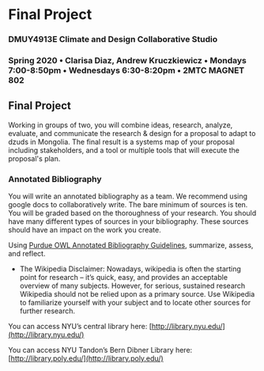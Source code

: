 # Final Project

### DMUY4913E Climate and Design Collaborative Studio

### Spring 2020 • Clarisa Diaz, Andrew Kruczkiewicz • Mondays 7:00-8:50pm • Wednesdays 6:30-8:20pm • 2MTC MAGNET 802

## Final Project

Working in groups of two, you will combine ideas, research, analyze, evaluate, and communicate the research & design for a proposal to adapt to dzuds in Mongolia. The final result is a systems map of your proposal including stakeholders, and a tool or multiple tools that will execute the proposal's plan.

### Annotated Bibliography

You will write an annotated bibliography as a team. We recommend using google docs to collaboratively write. The bare minimum of sources is ten. You will be graded based on the thoroughness of your research. You should have many different types of sources in your bibliography. These sources should have an impact on the work you create.

Using [Purdue OWL Annotated Bibliography Guidelines](https://owl.english.purdue.edu/owl/resource/614/01/), summarize, assess, and reflect.

* The Wikipedia Disclaimer: Nowadays, wikipedia is often the starting point for research – it’s quick, easy, and provides an acceptable overview of many subjects. However, for serious, sustained research Wikipedia should not be relied upon as a primary source. Use Wikipedia to familiarize yourself with your subject and to locate other sources for further research.

You can access NYU’s central library here: [http://library.nyu.edu/](http://library.nyu.edu/)

You can access NYU Tandon’s Bern Dibner Library here: [http://library.poly.edu/](http://library.poly.edu/)

